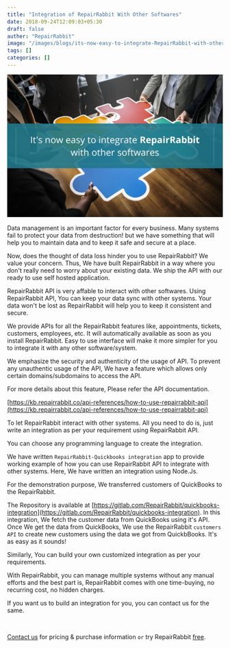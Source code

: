 ```yaml
---
title: "Integration of RepairRabbit With Other Softwares"
date: 2018-09-24T12:09:03+05:30
draft: false
auther: "RepairRabbit"
image: "/images/blogs/its-now-easy-to-integrate-RepairRabbit-with-other-softwares.jpg"
tags: []
categories: []
---
```


<img src="/images/blogs/its-now-easy-to-integrate-RepairRabbit-with-other-softwares.jpg" alt="It's now easy to integrate RepairRabbit with other softwares" />

Data management is an important factor for every business. Many systems fail to protect your data from destruction! but we have something that will help you to maintain data and to keep it safe and secure at a place. 

Now, does the thought of data loss hinder you to use RepairRabbit?
We value your concern. Thus, We have built RepairRabbit in a way where you don't really need to worry about your existing data. We ship the API with our ready to use self hosted application.

RepairRabbit API is very affable to interact with other softwares. Using RepairRabbit API,
You can keep your data sync with other systems. Your data won't be lost as RepairRabbit will help you to keep it consistent and secure.

We provide APIs for all the RepairRabbit features like, appointments, tickets, customers, employees, etc.
It will automatically available as soon as you install RepairRabbit. Easy to use interface will make it more simpler for you to integrate it with any other software/system.

We emphasize the security and authenticity of the usage of API. To prevent any unauthentic usage of the API, We have a feature which allows only certain domains/subdomains to access the API.

For more details about this feature, Please refer the API documentation.

[https://kb.repairrabbit.co/api-references/how-to-use-repairrabbit-api](https://kb.repairrabbit.co/api-references/how-to-use-repairrabbit-api)

To let RepairRabbit interact with other systems. All you need to do is, just write an integration as per your requirement using RepairRabbit API.

You can choose any programming language to create the integration.

We have written `RepairRabbit-Quickbooks integration` app to provide working
example of how you can use RepairRabbit API to integrate with other systems.
Here, We have written an integration using Node.Js.

For the demonstration purpose, We transferred customers of QuickBooks to the RepairRabbit.

The Repository is available at [https://gitlab.com/RepairRabbit/quickbooks-integration](https://gitlab.com/RepairRabbit/quickbooks-integration). In this integration, We fetch the customer data from QuickBooks using it's API. Once We get the data from QuickBooks, We use the RepairRabbit `customers API` to create new customers using the data we got from QuickbBooks. It's as easy as it sounds!

Similarly, You can build your own customized integration as per your requirements. 

With RepairRabbit, you can manage multiple systems without any manual efforts and the best part is, RepairRabbit comes with one time-buying, no recurring cost, no hidden charges.

If you want us to build an integration for you, you can contact us for the same.

<br>

<a href="mailto:contact@repairrabbit.co?subject=Query of RepairRabbit" target="_blank">Contact us</a> for pricing & purchase information `or` try RepairRabbit <a href="https://demo.repairrabbit.co/admin" rel="noopener" target="_blank" title="RepairRabbit Demo">free</a>.

<br>
